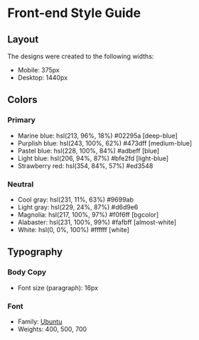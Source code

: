 # Front-end Style Guide

## Layout

The designs were created to the following widths:

- Mobile: 375px
- Desktop: 1440px

## Colors

### Primary

- Marine blue: hsl(213, 96%, 18%) #02295a [deep-blue]
- Purplish blue: hsl(243, 100%, 62%) 	#473dff [medium-blue]
- Pastel blue: hsl(228, 100%, 84%) 	#adbeff [blue]
- Light blue: hsl(206, 94%, 87%) 	#bfe2fd [light-blue]
- Strawberry red: hsl(354, 84%, 57%) #ed3548

### Neutral

- Cool gray: hsl(231, 11%, 63%) 	#9699ab
- Light gray: hsl(229, 24%, 87%) #d6d9e6
- Magnolia: hsl(217, 100%, 97%) #f0f6ff [bgcolor]
- Alabaster: hsl(231, 100%, 99%) #fafbff [almost-white]
- White: hsl(0, 0%, 100%) #ffffff [white]

## Typography

### Body Copy

- Font size (paragraph): 16px

### Font

- Family: [Ubuntu](https://fonts.google.com/specimen/Ubuntu)
- Weights: 400, 500, 700
